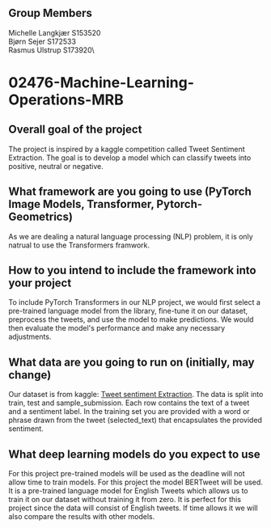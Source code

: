 ## Group Members
Michelle Langkjær S153520\
Bjørn Sejer S172533\
Rasmus Ulstrup S173920\
# 02476-Machine-Learning-Operations-MRB
## Overall goal of the project
The project is inspired by a kaggle competition called Tweet Sentiment Extraction. The goal is to develop a model which can classify tweets into positive, neutral or negative.
## What framework are you going to use (PyTorch Image Models, Transformer, Pytorch-Geometrics)
As we are dealing a natural language processing (NLP) problem, it is only natrual to use the Transformers framwork.
## How to you intend to include the framework into your project
To include PyTorch Transformers in our NLP project, we would first select a pre-trained language model from the library, fine-tune it on our dataset, preprocess the tweets, and use the model to make predictions. We would then evaluate the model's performance and make any necessary adjustments.
## What data are you going to run on (initially, may change)
Our dataset is from kaggle: [Tweet sentiment Extraction](https://www.kaggle.com/competitions/tweet-sentiment-extraction/overview/description). The data is split into train, test and sample_submission. Each row contains the text of a tweet and a sentiment label. In the training set you are provided with a word or phrase drawn from the tweet (selected_text) that encapsulates the provided sentiment.
## What deep learning models do you expect to use
For this project pre-trained models will be used as the deadline will not allow time to train models. 
For this project the model BERTweet will be used. It is a pre-trained language model for English Tweets which allows us to train it on our dataset without training it from zero. It is perfect for this project since the data will consist of English tweets.
If time allows it we will also compare the results with other models.
